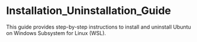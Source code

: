 # Installation_Uninstallation_Guide
This guide provides step-by-step instructions to install and uninstall Ubuntu on Windows Subsystem for Linux (WSL).
